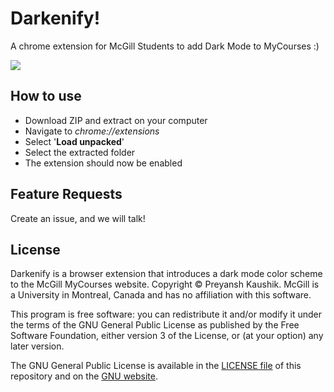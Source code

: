 # Darkenify!
A chrome extension for McGill Students to add Dark Mode to MyCourses :)

![](https://github.com/preyansh98/darkenify/blob/master/.github/screens_1.gif)

## How to use

 - Download ZIP and extract on your computer
 - Navigate to <i>chrome://extensions</i>
 - Select '<b>Load unpacked</b>' 
 - Select the extracted folder
 - The extension should now be enabled

## Feature Requests

Create an issue, and we will talk! 

## License 
Darkenify is a browser extension that introduces a dark mode color scheme to the McGill MyCourses website.  Copyright © Preyansh Kaushik. McGill is a University in Montreal, Canada and has no affiliation with this software.

This program is free software: you can redistribute it and/or modify it under the terms of the GNU General Public License as published by the Free Software Foundation, either version 3 of the License, or (at your option) any later version.

The GNU General Public License is available in the  [LICENSE file](https://github.com/preyansh98/darkenify/blob/master/LICENSE)  of this repository and on the  [GNU website](https://www.gnu.org/licenses/gpl-3.0.html).
